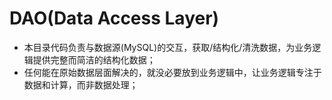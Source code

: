 # DAO(Data Access Layer)

* 本目录代码负责与数据源(MySQL)的交互，获取/结构化/清洗数据，为业务逻辑提供完整而简洁的结构化数据；
* 任何能在原始数据层面解决的，就没必要放到业务逻辑中，让业务逻辑专注于数据和计算，而非数据处理；
